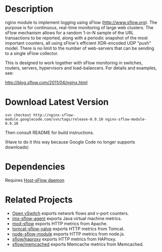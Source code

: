 # Description #
nginx module to implement logging using sFlow (http://www.sflow.org).  The purpose is for continuous, real-time monitoring of large web clusters.  The sFlow mechanism allows for a random 1-in-N sample of the URL transactions to be reported,  along with a periodic snapshot of the most important counters,  all using sFlow's efficient XDR-encoded UDP "push" model.   There is no limit to the number of web-servers that can be sending to a single sFlow collector.

This is designed to work together with sFlow monitoring in switches, routers, servers, hypervisors and load-balancers.  For details and examples,  see:

http://blog.sflow.com/2011/04/nginx.html


# Download Latest Version #

```
svn checkout http://nginx-sflow-module.googlecode.com/svn/tags/release-0.9.10 nginx-sflow-module-0.9.10
```

Then consult README for build instructions.

(Have to do it this way because Google Code no longer supports downloads)

# Dependencies #

Requires [Host-sFlow daemon](http://host-sflow.sourceforge.net)

# Related Projects #

  * [Open vSwitch](http://openvswitch.org) exports network flows and v-port counters.
  * [jmx-sflow-agent](http://jmx-sflow-agent.googlecode.com) exports Java virtual machine metrics.
  * [mod-sflow](http://mod-sflow.googlecode.com) exports HTTP metrics from Apache.
  * [tomcat-sflow-valve](http://tomcat-sflow-valve.googlecode.com) exports HTTP metrics from Tomcat.
  * [node-sflow-module](http://node-sflow-module.googlecode.com) exports HTTP metrics from node.js.
  * [sflow/haproxy](https://github.com/sflow/haproxy) exports HTTP metrics from HAProxy.
  * [sflow/memcached](https://github.com/sflow/memcached) exports Memcache metrics from Memcached.